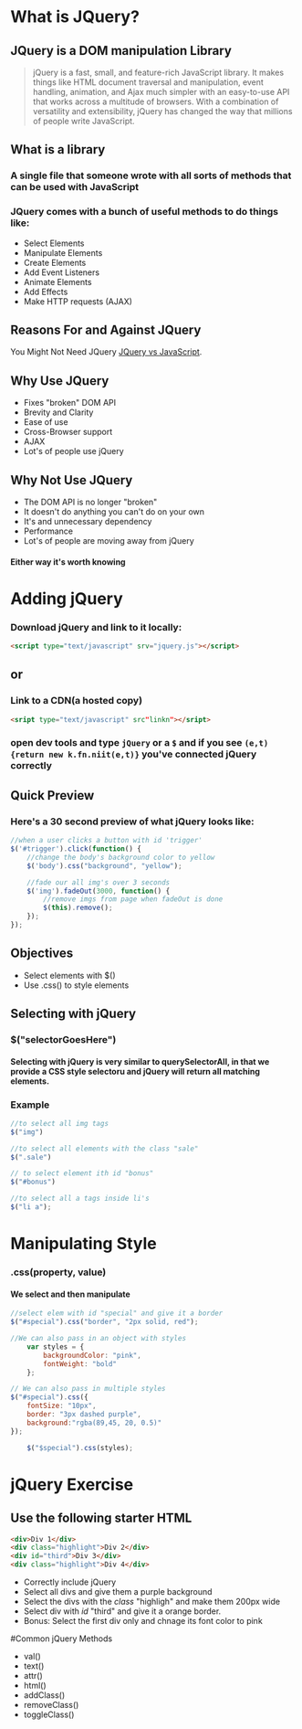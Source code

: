 # What is JQuery?

## JQuery is a DOM manipulation Library

> jQuery is a fast, small, and feature-rich JavaScript library. It makes things like HTML document traversal and manipulation, event handling, animation, and Ajax much simpler with an easy-to-use API that works across a multitude of browsers. With a combination of versatility and extensibility, jQuery has changed the way that millions of people write JavaScript.

## What is a library
### A single file that someone wrote with all sorts of methods that can be used with JavaScript

### JQuery comes with a bunch of useful methods to do things like:

* Select Elements
* Manipulate Elements 
* Create Elements
* Add Event Listeners 
* Animate Elements 
* Add Effects
* Make HTTP requests (AJAX)

## Reasons For and Against JQuery
You Might Not Need JQuery [JQuery vs JavaScript](https://www.youmightnotneedjquery.com).

## Why Use JQuery
* Fixes "broken" DOM API
* Brevity and Clarity
* Ease of use
* Cross-Browser support
* AJAX
* Lot's of people use jQuery

## Why Not Use JQuery
* The DOM API is no longer "broken"
* It doesn't do anything you can't do on your own
* It's and unnecessary dependency
* Performance
* Lot's of people are moving away from jQuery

#### Either way it's worth knowing

# Adding jQuery
### Download jQuery and link to it locally:

```html
<script type="text/javascript" srv="jquery.js"></script>
```
## or
### Link to a CDN(a hosted copy)

```html
<sript type="text/javascript" src"linkn"></sript>
```

### open dev tools and type `jQuery` or a `$` and if you see `(e,t){return new k.fn.niit(e,t)}` you've connected jQuery correctly

## Quick Preview
### Here's a 30 second preview of what jQuery looks like:

```javascript
//when a user clicks a button with id 'trigger'
$('#trigger').click(function() {
    //change the body's background color to yellow
    $('body').css("background", "yellow");

    //fade our all img's over 3 seconds
    $('img').fadeOut(3000, function() {
        //remove imgs from page when fadeOut is done
        $(this).remove();
    });
});
```
## Objectives

* Select elements with $()
* Use .css() to style elements

## Selecting with jQuery
### $("selectorGoesHere")

#### Selecting with jQuery is very similar to querySelectorAll, in that we provide a CSS style selectoru and jQuery will return all matching elements. 

### Example

```javascript
//to select all img tags
$("img")

//to select all elements with the class "sale"
$(".sale")

// to select element ith id "bonus"
$("#bonus")

//to select all a tags inside li's
$("li a");
```

# Manipulating Style
### .css(property, value)
#### We select and then manipulate

```javascript
//select elem with id "special" and give it a border
$("#special").css("border", "2px solid, red");

//We can also pass in an object with styles
    var styles = {
        backgroundColor: "pink",
        fontWeight: "bold"
    };

// We can also pass in multiple styles
$("#special").css({
    fontSize: "10px",
    border: "3px dashed purple",
    background:"rgba(89,45, 20, 0.5)"
});

    $("$special").css(styles);
```

# jQuery Exercise
## Use the following starter HTML

```html
<div>Div 1</div>
<div class="highlight">Div 2</div>
<div id="third">Div 3</div>
<div class="highlight">Div 4</div>
```

* Correctly include jQuery
* Select all divs and give them a purple background
* Select the divs with the *class* "highligh" and make them 200px wide
* Select div with *id* "third" and give it a orange border.
* Bonus: Select the first div only and chnage its font color to pink


#Common jQuery Methods
* val()
* text()
* attr()
* html()
* addClass()
* removeClass()
* toggleClass()
